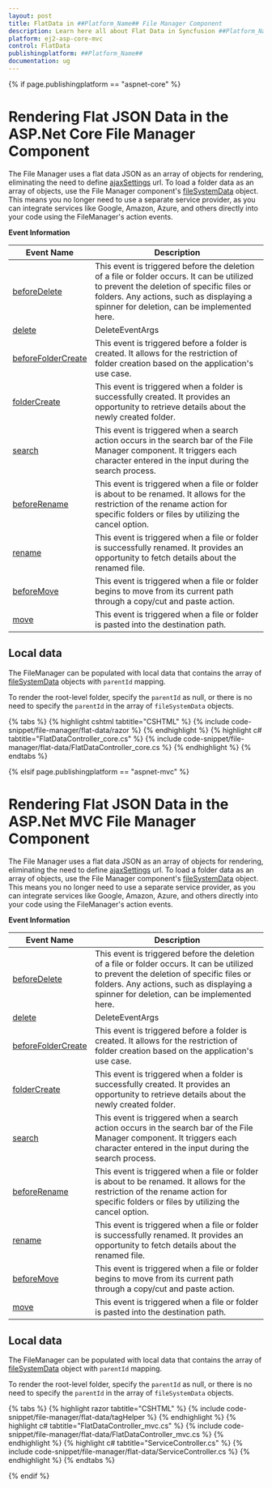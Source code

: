 ```yaml
---
layout: post
title: FlatData in ##Platform_Name## File Manager Component
description: Learn here all about Flat Data in Syncfusion ##Platform_Name## File Manager component of Syncfusion Essential JS 2 and more.
platform: ej2-asp-core-mvc
control: FlatData
publishingplatform: ##Platform_Name##
documentation: ug
---
```


{% if page.publishingplatform == "aspnet-core" %}

# Rendering Flat JSON Data in the ASP.Net Core File Manager Component

The File Manager uses a flat data JSON as an array of objects for rendering, eliminating the need to define [ajaxSettings](https://help.syncfusion.com/cr/aspnetcore-js2/Syncfusion.EJ2.FileManager.FileManager.html#Syncfusion_EJ2_FileManager_FileManager_AjaxSettings) url. To load a folder data as an array of objects, use the File Manager component's [fileSystemData](https://help.syncfusion.com/cr/aspnetcore-js2/Syncfusion.EJ2.FileManager.FileManager.html#Syncfusion_EJ2_FileManager_FileManager_FileSystemData) object. This means you no longer need to use a separate service provider, as you can integrate services like Google, Amazon, Azure, and others directly into your code using the FileManager's action events.

**Event Information**

Event Name | Description
 ---  | ---
[beforeDelete](https://help.syncfusion.com/cr/aspnetcore-js2/Syncfusion.EJ2.FileManager.FileManager.html#Syncfusion_EJ2_FileManager_FileManager_BeforeDelete) | This event is triggered before the deletion of a file or folder occurs. It can be utilized to prevent the deletion of specific files or folders. Any actions, such as displaying a spinner for deletion, can be implemented here.
[delete](https://help.syncfusion.com/cr/aspnetcore-js2/Syncfusion.EJ2.FileManager.FileManager.html#Syncfusion_EJ2_FileManager_FileManager_Delete) | DeleteEventArgs | path, itemData, cancel. | This event is triggered after the file or folder is deleted successfully. The deleted file or folder details can be retrieved here. Additionally, custom elements' visibility can be managed here based on the application's use case.
[beforeFolderCreate](https://help.syncfusion.com/cr/aspnetcore-js2/Syncfusion.EJ2.FileManager.FileManager.html#Syncfusion_EJ2_FileManager_FileManager_BeforeFolderCreate) | This event is triggered before a folder is created. It allows for the restriction of folder creation based on the application's use case.
[folderCreate](https://help.syncfusion.com/cr/aspnetcore-js2/Syncfusion.EJ2.FileManager.FileManager.html#Syncfusion_EJ2_FileManager_FileManager_FolderCreate) | This event is triggered when a folder is successfully created. It provides an opportunity to retrieve details about the newly created folder.
[search](https://help.syncfusion.com/cr/aspnetcore-js2/Syncfusion.EJ2.FileManager.FileManager.html#Syncfusion_EJ2_FileManager_FileManager_Search) | This event is triggered when a search action occurs in the search bar of the File Manager component. It triggers each character entered in the input during the search process.
[beforeRename](https://help.syncfusion.com/cr/aspnetcore-js2/Syncfusion.EJ2.FileManager.FileManager.html#Syncfusion_EJ2_FileManager_FileManager_BeforeRename) | This event is triggered when a file or folder is about to be renamed. It allows for the restriction of the rename action for specific folders or files by utilizing the cancel option.
[rename](https://help.syncfusion.com/cr/aspnetcore-js2/Syncfusion.EJ2.FileManager.FileManager.html#Syncfusion_EJ2_FileManager_FileManager_Rename) | This event is triggered when a file or folder is successfully renamed. It provides an opportunity to fetch details about the renamed file.
[beforeMove](https://help.syncfusion.com/cr/aspnetcore-js2/Syncfusion.EJ2.FileManager.FileManager.html#Syncfusion_EJ2_FileManager_FileManager_BeforeMove) | This event is triggered when a file or folder begins to move from its current path through a copy/cut and paste action.
[move](https://help.syncfusion.com/cr/aspnetcore-js2/Syncfusion.EJ2.FileManager.FileManager.html#Syncfusion_EJ2_FileManager_FileManager_Move) | This event is triggered when a file or folder is pasted into the destination path.

## Local data

The FileManager can be populated with local data that contains the array of [fileSystemData](https://help.syncfusion.com/cr/aspnetcore-js2/Syncfusion.EJ2.FileManager.FileManager.html#Syncfusion_EJ2_FileManager_FileManager_FileSystemData) objects with `parentId` mapping.

To render the root-level folder, specify the `parentId` as null, or there is no need to specify the `parentId` in the array of `fileSystemData` objects.

{% tabs %}
{% highlight cshtml tabtitle="CSHTML" %}
{% include code-snippet/file-manager/flat-data/razor %}
{% endhighlight %}
{% highlight c# tabtitle="FlatDataController_core.cs" %}
{% include code-snippet/file-manager/flat-data/FlatDataController_core.cs %}
{% endhighlight %}
{% endtabs %}

{% elsif page.publishingplatform == "aspnet-mvc" %}

# Rendering Flat JSON Data in the ASP.Net MVC File Manager Component

The File Manager uses a flat data JSON as an array of objects for rendering, eliminating the need to define [ajaxSettings](https://help.syncfusion.com/cr/aspnetmvc-js2/Syncfusion.EJ2.FileManager.FileManager.html#Syncfusion_EJ2_FileManager_FileManager_AjaxSettings) url. To load a folder data as an array of objects, use the File Manager component's [fileSystemData](https://help.syncfusion.com/cr/aspnetmvc-js2/Syncfusion.EJ2.FileManager.FileManager.html#Syncfusion_EJ2_FileManager_FileManager_FileSystemData) object. This means you no longer need to use a separate service provider, as you can integrate services like Google, Amazon, Azure, and others directly into your code using the FileManager's action events.

**Event Information**

Event Name | Description
 ---  | ---
[beforeDelete](https://help.syncfusion.com/cr/aspnetmvc-js2/Syncfusion.EJ2.FileManager.FileManager.html#Syncfusion_EJ2_FileManager_FileManager_BeforeDelete) | This event is triggered before the deletion of a file or folder occurs. It can be utilized to prevent the deletion of specific files or folders. Any actions, such as displaying a spinner for deletion, can be implemented here.
[delete](https://help.syncfusion.com/cr/aspnetmvc-js2/Syncfusion.EJ2.FileManager.FileManager.html#Syncfusion_EJ2_FileManager_FileManager_Delete) | DeleteEventArgs | path, itemData, cancel. | This event is triggered after the file or folder is deleted successfully. The deleted file or folder details can be retrieved here. Additionally, custom elements' visibility can be managed here based on the application's use case.
[beforeFolderCreate](https://help.syncfusion.com/cr/aspnetmvc-js2/Syncfusion.EJ2.FileManager.FileManager.html#Syncfusion_EJ2_FileManager_FileManager_BeforeFolderCreate) | This event is triggered before a folder is created. It allows for the restriction of folder creation based on the application's use case.
[folderCreate](https://help.syncfusion.com/cr/aspnetmvc-js2/Syncfusion.EJ2.FileManager.FileManager.html#Syncfusion_EJ2_FileManager_FileManager_FolderCreate) | This event is triggered when a folder is successfully created. It provides an opportunity to retrieve details about the newly created folder.
[search](https://help.syncfusion.com/cr/aspnetmvc-js2/Syncfusion.EJ2.FileManager.FileManager.html#Syncfusion_EJ2_FileManager_FileManager_Search) | This event is triggered when a search action occurs in the search bar of the File Manager component. It triggers each character entered in the input during the search process.
[beforeRename](https://help.syncfusion.com/cr/aspnetmvc-js2/Syncfusion.EJ2.FileManager.FileManager.html#Syncfusion_EJ2_FileManager_FileManager_BeforeRename) | This event is triggered when a file or folder is about to be renamed. It allows for the restriction of the rename action for specific folders or files by utilizing the cancel option.
[rename](https://help.syncfusion.com/cr/aspnetmvc-js2/Syncfusion.EJ2.FileManager.FileManager.html#Syncfusion_EJ2_FileManager_FileManager_Rename) | This event is triggered when a file or folder is successfully renamed. It provides an opportunity to fetch details about the renamed file.
[beforeMove](https://help.syncfusion.com/cr/aspnetmvc-js2/Syncfusion.EJ2.FileManager.FileManager.html#Syncfusion_EJ2_FileManager_FileManager_BeforeMove) | This event is triggered when a file or folder begins to move from its current path through a copy/cut and paste action.
[move](https://help.syncfusion.com/cr/aspnetmvc-js2/Syncfusion.EJ2.FileManager.FileManager.html#Syncfusion_EJ2_FileManager_FileManager_Move) | This event is triggered when a file or folder is pasted into the destination path.

## Local data

The FileManager can be populated with local data that contains the array of [fileSystemData](https://help.syncfusion.com/cr/aspnetmvc-js2/Syncfusion.EJ2.FileManager.FileManager.html#Syncfusion_EJ2_FileManager_FileManager_FileSystemData) object with `parentId` mapping.

To render the root-level folder, specify the `parentId` as null, or there is no need to specify the `parentId` in the array of `fileSystemData`  objects.

{% tabs %}
{% highlight razor tabtitle="CSHTML" %}
{% include code-snippet/file-manager/flat-data/tagHelper %}
{% endhighlight %}
{% highlight c# tabtitle="FlatDataController_mvc.cs" %}
{% include code-snippet/file-manager/flat-data/FlatDataController_mvc.cs %}
{% endhighlight %}
{% highlight c# tabtitle="ServiceController.cs" %}
{% include code-snippet/file-manager/flat-data/ServiceController.cs %}
{% endhighlight %}
{% endtabs %}

{% endif %}
